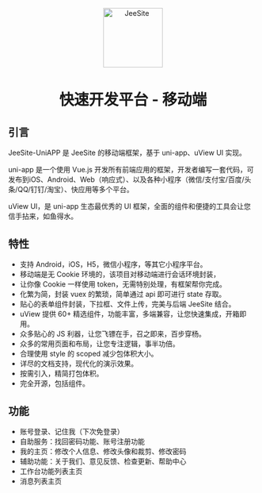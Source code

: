 <p align="center">
    <img alt="JeeSite" src="https://jeesite.com/assets/images/logo.png" width="120" height="120" style="margin-bottom: 10px;">
</p>
<h3 align="center" style="margin:30px 0 30px;font-weight:bold;font-size:30px;">快速开发平台 - 移动端</h3>

## 引言

JeeSite-UniAPP 是 JeeSite 的移动端框架，基于 uni-app、uView UI 实现。

uni-app 是一个使用 Vue.js 开发所有前端应用的框架，开发者编写一套代码，可发布到iOS、Android、Web（响应式）、以及各种小程序（微信/支付宝/百度/头条/QQ/钉钉/淘宝）、快应用等多个平台。

uView UI，是 uni-app 生态最优秀的 UI 框架，全面的组件和便捷的工具会让您信手拈来，如鱼得水。

## 特性

- 支持 Android，iOS，H5，微信小程序，等其它小程序平台。
- 移动端是无 Cookie 环境的，该项目对移动端进行会话环境封装，
- 让你像 Cookie 一样使用 token，无需特别处理，有框架帮你完成。
- 化繁为简，封装 vuex 的繁琐，简单通过 api 即可进行 state 存取。
- 贴心的表单组件封装，下拉框、文件上传，完美与后端 JeeSite 结合。
- uView 提供 60+ 精选组件，功能丰富，多端兼容，让您快速集成，开箱即用。
- 众多贴心的 JS 利器，让您飞镖在手，召之即来，百步穿杨。
- 众多的常用页面和布局，让您专注逻辑，事半功倍。
- 合理使用 style 的 scoped 减少包体积大小。
- 详尽的文档支持，现代化的演示效果。
- 按需引入，精简打包体积。
- 完全开源，包括组件。

## 功能

* 账号登录、记住我（下次免登录）
* 自助服务：找回密码功能、账号注册功能
* 我的主页：修改个人信息、修改头像和裁剪、修改密码
* 辅助功能：关于我们、意见反馈、检查更新、帮助中心
* 工作台功能列表主页
* 消息列表主页
